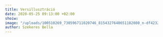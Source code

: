 ```yaml
---
title: Versillusztráció
date: 2020-05-25 09:13:00 +02:00
shoiw: 
image: "/uploads/100510269_730596711020746_8154327648651182080_n-df4232.jpg"
author: Szekeres Bella
---
```


